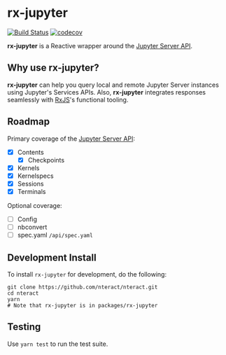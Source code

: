 # rx-jupyter

[![Build Status](https://travis-ci.org/nteract/rx-jupyter.svg?branch=master)](https://travis-ci.org/nteract/rx-jupyter)
[![codecov](https://codecov.io/gh/nteract/rx-jupyter/branch/master/graph/badge.svg)](https://codecov.io/gh/nteract/rx-jupyter)

**rx-jupyter** is a Reactive wrapper around the [Jupyter Server API].

## Why use rx-jupyter?

**rx-jupyter** can help you query local and remote Jupyter Server instances
using Jupyter's Services APIs. Also, **rx-jupyter** integrates responses
seamlessly with [RxJS]'s functional tooling.

## Roadmap

Primary coverage of the [Jupyter Server API]:

* [X] Contents
  * [X] Checkpoints
* [X] Kernels
* [X] Kernelspecs
* [X] Sessions
* [X] Terminals

Optional coverage:

* [ ] Config
* [ ] nbconvert
* [ ] spec.yaml `/api/spec.yaml`

## Development Install

To install `rx-jupyter` for development, do the following:

```
git clone https://github.com/nteract/nteract.git
cd nteract
yarn
# Note that rx-jupyter is in packages/rx-jupyter
```
## Testing

Use `yarn test` to run the test suite.


[Jupyter Server API]: http://jupyter-api.surge.sh/
[RxJS]: http://reactivex.io
